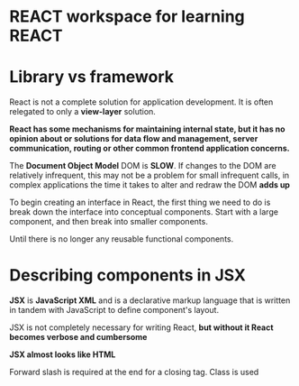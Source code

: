 # REACT workspace for learning REACT

# Library vs framework

React is not a complete solution for application development. It is often relegated to only a **view-layer** solution.

**React has some mechanisms for maintaining internal state, but it has no opinion about or solutions for data flow and management, server communication, routing or other common frontend application concerns.**

The **Document Object Model** DOM is **SLOW**. If changes to the DOM are relatively infrequent, this may not be a problem for small infrequent calls, in complex applications the time it takes to alter and redraw the DOM **adds up**

To begin creating an interface in React, the first thing we need to do is break down the interface into conceptual components. Start with a large component, and then break into smaller components.

Until there is no longer any reusable functional components.

# Describing components in JSX

**JSX** is **JavaScript XML** and is a declarative markup language that is written in tandem with JavaScript to define component's layout.

JSX is not completely necessary for writing React, **but without it React becomes verbose and cumbersome**

**JSX almost looks like HTML**


Forward slash is required at the end for a closing tag. Class is used